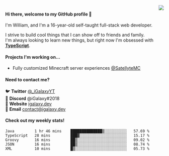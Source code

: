 <a href="https://igalaxy.dev">
  <img src="https://lanyard-profile-readme.vercel.app/api/182292736790102017" align="right" />
</a>

#### Hi there, welcome to my GitHub profile 👋
I'm William, and I'm a 16-year-old self-taught full-stack web developer.

I strive to build cool things that I can show off to friends and family. \
I'm always looking to learn new things, but right now I'm obsessed with **[TypeScript](https://www.typescriptlang.org/)**.

#### Projects I'm working on...
- Fully customized Minecraft server experiences [@SatellyteMC](https://github.com/SatellyteMC)

#### Need to contact me?
🐦 **Twitter** [@\_iGalaxyYT](https://twitter.com/_iGalaxyYT) \
💬 **Discord** @iGalaxy#2018 \
🚀 **Website** [igalaxy.dev](https://igalaxy.dev) \
📧 **Email** [contact@igalaxy.dev](mailto://contact@igalaxy.dev)

#### Check out my weekly stats!
<!--START_SECTION:waka-->
```text
Java         1 hr 46 mins    ██████████████▒░░░░░░░░░░   57.69 % 
TypeScript   28 mins         ███▓░░░░░░░░░░░░░░░░░░░░░   15.17 % 
Groovy       16 mins         ██▒░░░░░░░░░░░░░░░░░░░░░░   09.02 % 
JSON         16 mins         ██▒░░░░░░░░░░░░░░░░░░░░░░   08.74 % 
XML          10 mins         █▒░░░░░░░░░░░░░░░░░░░░░░░   05.73 % 
```
<!--END_SECTION:waka-->
<!--
**iGalaxyYT/iGalaxyYT** is a ✨ _special_ ✨ repository because its `README.md` (this file) appears on your GitHub profile.

Here are some ideas to get you started:

- 🔭 I’m currently working on ...
- 🌱 I’m currently learning ...
- 👯 I’m looking to collaborate on ...
- 🤔 I’m looking for help with ...
- 💬 Ask me about ...
- 📫 How to reach me: ...
- 😄 Pronouns: ...
- ⚡ Fun fact: ...
-->
